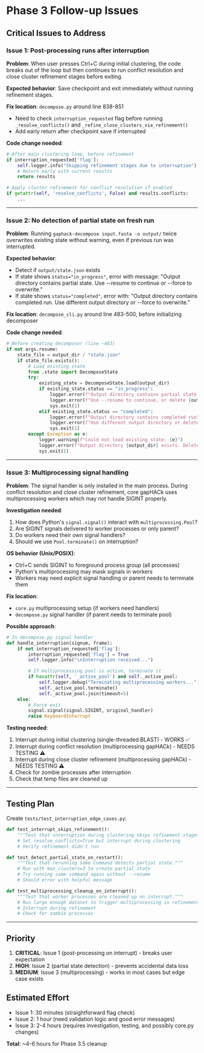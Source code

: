 # Phase 3 Follow-up Issues

## Critical Issues to Address

### Issue 1: Post-processing runs after interruption
**Problem**: When user presses Ctrl+C during initial clustering, the code breaks out of the loop but then continues to run conflict resolution and close cluster refinement stages before exiting.

**Expected behavior**: Save checkpoint and exit immediately without running refinement stages.

**Fix location**: `decompose.py` around line 838-851
- Need to check `interruption_requested` flag before running `_resolve_conflicts()` and `_refine_close_clusters_via_refinement()`
- Add early return after checkpoint save if interrupted

**Code change needed**:
```python
# After main clustering loop, before refinement
if interruption_requested['flag']:
    self.logger.info("Skipping refinement stages due to interruption")
    # Return early with current results
    return results

# Apply cluster refinement for conflict resolution if enabled
if getattr(self, 'resolve_conflicts', False) and results.conflicts:
    ...
```

---

### Issue 2: No detection of partial state on fresh run
**Problem**: Running `gaphack-decompose input.fasta -o output/` twice overwrites existing state without warning, even if previous run was interrupted.

**Expected behavior**:
- Detect if `output/state.json` exists
- If state shows `status="in_progress"`, error with message: "Output directory contains partial state. Use --resume to continue or --force to overwrite."
- If state shows `status="completed"`, error with: "Output directory contains completed run. Use different output directory or --force to overwrite."

**Fix location**: `decompose_cli.py` around line 483-500, before initializing decomposer

**Code change needed**:
```python
# Before creating decomposer (line ~483)
if not args.resume:
    state_file = output_dir / "state.json"
    if state_file.exists():
        # Load existing state
        from .state import DecomposeState
        try:
            existing_state = DecomposeState.load(output_dir)
            if existing_state.status == "in_progress":
                logger.error(f"Output directory contains partial state from interrupted run")
                logger.error(f"Use --resume to continue, or delete {output_dir} to start fresh")
                sys.exit(1)
            elif existing_state.status == "completed":
                logger.error(f"Output directory contains completed run")
                logger.error(f"Use different output directory or delete {output_dir}")
                sys.exit(1)
        except Exception as e:
            logger.warning(f"Could not load existing state: {e}")
            logger.error(f"Output directory {output_dir} exists. Delete it or use different path.")
            sys.exit(1)
```

---

### Issue 3: Multiprocessing signal handling
**Problem**: The signal handler is only installed in the main process. During conflict resolution and close cluster refinement, core gapHACk uses multiprocessing workers which may not handle SIGINT properly.

**Investigation needed**:
1. How does Python's `signal.signal()` interact with `multiprocessing.Pool`?
2. Are SIGINT signals delivered to worker processes or only parent?
3. Do workers need their own signal handlers?
4. Should we use `Pool.terminate()` on interruption?

**OS behavior (Unix/POSIX)**:
- Ctrl+C sends SIGINT to foreground process group (all processes)
- Python's multiprocessing may mask signals in workers
- Workers may need explicit signal handling or parent needs to terminate them

**Fix location**:
- `core.py` multiprocessing setup (if workers need handlers)
- `decompose.py` signal handler (if parent needs to terminate pool)

**Possible approach**:
```python
# In decompose.py signal handler
def handle_interruption(signum, frame):
    if not interruption_requested['flag']:
        interruption_requested['flag'] = True
        self.logger.info("\nInterruption received...")

        # If multiprocessing pool is active, terminate it
        if hasattr(self, '_active_pool') and self._active_pool:
            self.logger.debug("Terminating multiprocessing workers...")
            self._active_pool.terminate()
            self._active_pool.join(timeout=5)
    else:
        # Force exit
        signal.signal(signal.SIGINT, original_handler)
        raise KeyboardInterrupt
```

**Testing needed**:
1. Interrupt during initial clustering (single-threaded BLAST) - WORKS ✅
2. Interrupt during conflict resolution (multiprocessing gapHACk) - NEEDS TESTING ⚠️
3. Interrupt during close cluster refinement (multiprocessing gapHACk) - NEEDS TESTING ⚠️
4. Check for zombie processes after interruption
5. Check that temp files are cleaned up

---

## Testing Plan

Create `tests/test_interruption_edge_cases.py`:

```python
def test_interrupt_skips_refinement():
    """Test that interruption during clustering skips refinement stages."""
    # Set resolve_conflicts=True but interrupt during clustering
    # Verify refinement didn't run

def test_detect_partial_state_on_restart():
    """Test that rerunning same command detects partial state."""
    # Run with max_clusters=3 to create partial state
    # Try running same command again without --resume
    # Should error with helpful message

def test_multiprocessing_cleanup_on_interrupt():
    """Test that worker processes are cleaned up on interrupt."""
    # Run large enough dataset to trigger multiprocessing in refinement
    # Interrupt during refinement
    # Check for zombie processes
```

---

## Priority

1. **CRITICAL**: Issue 1 (post-processing on interrupt) - breaks user expectation
2. **HIGH**: Issue 2 (partial state detection) - prevents accidental data loss
3. **MEDIUM**: Issue 3 (multiprocessing) - works in most cases but edge case exists

## Estimated Effort

- Issue 1: 30 minutes (straightforward flag check)
- Issue 2: 1 hour (need validation logic and good error messages)
- Issue 3: 2-4 hours (requires investigation, testing, and possibly core.py changes)

**Total**: ~4-6 hours for Phase 3.5 cleanup